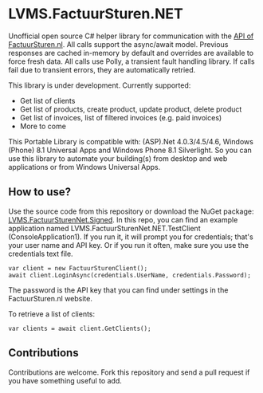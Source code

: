 # LVMS.FactuurSturen.NET
Unofficial open source C# helper library for communication with the [API of FactuurSturen.nl](https://www.factuursturen.nl/docs/api_v1.pdf).
All calls support the async/await model. Previous responses are cached in-memory by default and overrides are available to force fresh data.
All calls use Polly, a transient fault handling library. If calls fail due to transient errors, they are automatically retried.

This library is under development. Currently supported:
- Get list of clients
- Get list of products, create product, update product, delete product
- Get list of invoices, list of filtered invoices (e.g. paid invoices)
- More to come

This Portable Library is compatible with: (ASP).Net 4.0.3/4.5/4.6, Windows (Phone) 8.1 Universal Apps and Windows Phone 8.1 Silverlight. So you can use this library to automate your building(s) from desktop and web applications or from Windows Universal Apps.

## How to use?
Use the source code from this repository or download the NuGet package: [LVMS.FactuurSturenNet.Signed](https://www.nuget.org/packages/LVMS.FactuurSturenNet.Signed/). 
In this repo, you can find an example application named LVMS.FactuurSturenNet.NET.TestClient (ConsoleApplication1). If you run it, it will
prompt you for credentials; that's your user name and API key. Or if you run it often, make sure you use the credentials text file.
	
	var client = new FactuurSturenClient();
	await client.LoginAsync(credentials.UserName, credentials.Password);

The password is the API key that you can find under settings in the FactuurSturen.nl website.
	
To retrieve a list of clients:	

	var clients = await client.GetClients();


## Contributions

Contributions are welcome. Fork this repository and send a pull request if you have something useful to add.
